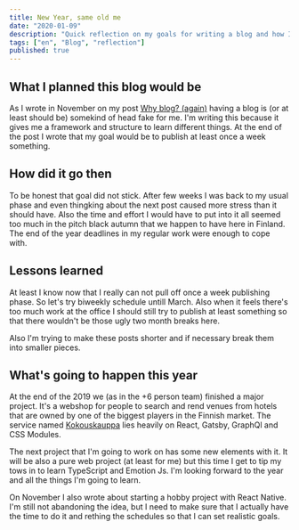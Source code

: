 ```yaml
---
title: New Year, same old me
date: "2020-01-09"
description: "Quick reflection on my goals for writing a blog and how I managed"
tags: ["en", "Blog", "reflection"]
published: true
---
```


## What I planned this blog would be

As I wrote in November on my post <a href="https://www.mikkometso.com/why-blog/" target="_blank" rel="noopener noreferrer" >Why blog? (again)</a> having a blog is (or at least should be) somekind of head fake for me. I'm writing this because it gives me a framework and structure to learn different things. At the end of the post I wrote that my goal would be to publish at least once a week something. 

## How did it go then

To be honest that goal did not stick. After few weeks I was back to my usual phase and even thingking about the next post caused more stress than it should have. Also the time and effort I would have to put into it all seemed too much in the pitch black autumn that we happen to have here in Finland. The end of the year deadlines in my regular work were enough to cope with. 

## Lessons learned

At least I know now that I really can not pull off once a week publishing phase. So let's try biweekly schedule untill March. Also when it feels there's too much work at the office I should still try to publish at least something so that there wouldn't be those ugly two month breaks here. 

Also I'm trying to make these posts shorter and if necessary break them into smaller pieces. 

## What's going to happen this year 

At the end of the 2019 we (as in the +6 person team) finished a major project. It's a webshop for people to search and rend venues from hotels that are owned by one of the biggest players in the Finnish market. The service named <a href="https://kokous.sokoshotels.fi/" target="_blank" rel="noopener noreferrer" >Kokouskauppa</a> lies heavily on React, Gatsby, GraphQl and CSS Modules.

The next project that I'm going to work on has some new elements with it. It will be also a pure web project (at least for me) but this time I get to tip my tows in to learn TypeScript and Emotion Js. I'm looking forward to the year and all the things I'm going to learn. 

On November I also wrote about starting a hobby project with React Native. I'm still not abandoning the idea, but I need to make sure that I actually have the time to do it and rething the schedules so that I can set realistic goals. 